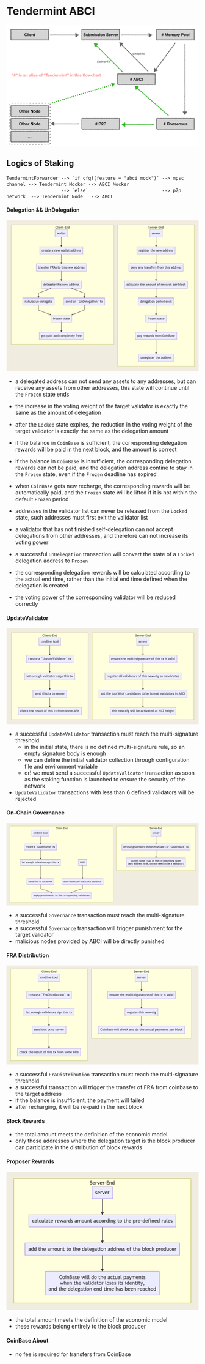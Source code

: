 # Tendermint ABCI

![](https://github.com/FindoraNetwork/FGR/blob/master/src/pics/preflow.png)

## Logics of Staking

```
TendermintForwarder --> `if cfg!(feature = "abci_mock")` --> mpsc channel --> Tendermint Mocker --> ABCI Mocker
                    --> `else`                           --> p2p network  --> Tendermint Node   --> ABCI
```

#### Delegation && UnDelegation

![](./pics/delegation_and_undelegation.png)

- a delegated address can not send any assets to any addresses, but can receive any assets from other addresses, this state will continue until the `Frozen` state ends
- the increase in the voting weight of the target validator is exactly the same as the amount of delegation
- after the `Locked` state expires, the reduction in the voting weight of the target validator is exactly the same as the delegation amount
- if the balance in `CoinBase` is sufficient, the corresponding delegation rewards will be paid in the next block, and the amount is correct
- if the balance in `CoinBase` is insufficient, the corresponding delegation rewards can not be paid, and the delegation address contine to stay in the `Frozen` state, even if the `Frozen` deadline has expired
- when `CoinBase` gets new recharge, the corresponding rewards will be automatically paid, and the `Frozen` state will be lifted if it is not within the default `Frozen` period
- addresses in the validator list can never be released from the `Locked` state, such addresses must first exit the validator list
- a validator that has not finished self-delegation can not accept delegations from other addresses, and therefore can not increase its voting power

- a successful `UnDelegation` transaction will convert the state of a `Locked` delegation address to `Frozen`
- the corresponding delegation rewards will be calculated according to the actual end time, rather than the initial end time defined when the delegation is created
- the voting power of the corresponding validator will be reduced correctly

#### UpdateValidator

![](./pics/update_validator.png)

- a successful `UpdateValidator` transaction must reach the multi-signature threshold
    - in the initial state, there is no defined multi-signature rule, so an empty signature body is enough
    - we can define the initial validator collection through configuration file and environment variable
    - or! we must send a successful `UpdateValidator` transaction as soon as the staking function is launched to ensure the security of the network
- `UpdateValidator` transactions with less than 6 defined validators will be rejected

#### On-Chain Governance

![](./pics/governance.png)

- a successful `Governance` transaction must reach the multi-signature threshold
- a successful `Governance` transaction will trigger punishment for the target validator
- malicious nodes provided by ABCI will be directly punished

#### FRA Distribution

![](./pics/fra_distribution.png)

- a successful `FraDistribution` transaction must reach the multi-signature threshold
- a successful transaction will trigger the transfer of FRA from coinbase to the target address
- if the balance is insufficient, the payment will failed
- after recharging, it will be re-paid in the next block

#### Block Rewards

- the total amount meets the definition of the economic model
- only those addresses where the delegation target is the block producer can participate in the distribution of block rewards

#### Proposer Rewards

![](./pics/proposer_rewards.png)

- the total amount meets the definition of the economic model
- these rewards belong entirely to the block producer

#### CoinBase About

- no fee is required for transfers from CoinBase

